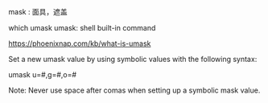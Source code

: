 
mask : 面具，遮盖


which umask
umask: shell built-in command


https://phoenixnap.com/kb/what-is-umask

Set a new umask value by using symbolic values with the following syntax:

umask u=#,g=#,o=#

Note: Never use space after comas when setting up a symbolic mask value.
